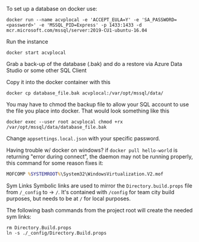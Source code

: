 To set up a database on docker use:
```
docker run --name acvplocal -e 'ACCEPT_EULA=Y' -e 'SA_PASSWORD=<password>' -e 'MSSQL_PID=Express' -p 1433:1433 -d mcr.microsoft.com/mssql/server:2019-CU1-ubuntu-16.04 
```

Run the instance
```
docker start acvplocal
```

Grab a back-up of the database (.bak) and do a restore via Azure Data Studio or some other SQL Client

Copy it into the docker container with this

```
docker cp database_file.bak acvplocal:/var/opt/mssql/data/
```

You may have to chmod the backup file to allow your SQL account to use the file you place into docker. That would look something like this

```
docker exec --user root acvplocal chmod +rx /var/opt/mssql/data/database_file.bak
```

Change `appsettings.local.json` with your specific password.

Having trouble w/ docker on windows? if `docker pull hello-world` is returning "error during connect", the daemon may not be running properly, this command for some reason fixes it:

```cmd
MOFCOMP %SYSTEMROOT%\System32\WindowsVirtualization.V2.mof
```

Sym Links
Symbolic links are used to mirror the `Directory.build.props` file from `/_config` to -> `/`.  It's contained with `/config` for team city build purposes, but needs to be at `/` for local purposes.

The following bash commands from the project root will create the needed sym links:

```
rm Directory.Build.props
ln -s ./_config/Directory.Build.props
```